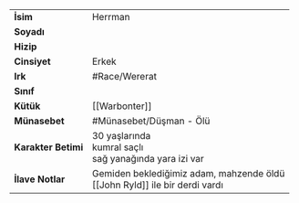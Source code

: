 |  |  |
|---|---|
| **İsim** | Herrman|
| **Soyadı** | |
| **Hizip** | |
| **Cinsiyet** | Erkek|
| **Irk** | #Race/Wererat|
| **Sınıf** | |
| **Kütük** | [[Warbonter]]|
| **Münasebet** | #Münasebet/Düşman - Ölü|
| **Karakter Betimi** | 30 yaşlarında<br>kumral saçlı<br>sağ yanağında yara izi var|
| **İlave Notlar** | Gemiden beklediğimiz adam, mahzende öldü<br>[[John Ryld]] ile bir derdi vardı|

